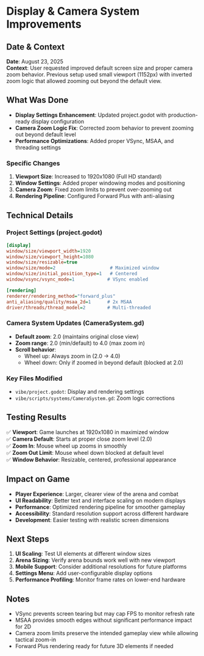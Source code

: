 # Display & Camera System Improvements

## Date & Context
**Date**: August 23, 2025  
**Context**: User requested improved default screen size and proper camera zoom behavior. Previous setup used small viewport (1152px) with inverted zoom logic that allowed zooming out beyond the default view.

## What Was Done
- **Display Settings Enhancement**: Updated project.godot with production-ready display configuration
- **Camera Zoom Logic Fix**: Corrected zoom behavior to prevent zooming out beyond default level
- **Performance Optimizations**: Added proper VSync, MSAA, and threading settings

### Specific Changes
1. **Viewport Size**: Increased to 1920x1080 (Full HD standard)
2. **Window Settings**: Added proper windowing modes and positioning
3. **Camera Zoom**: Fixed zoom limits to prevent over-zooming out
4. **Rendering Pipeline**: Configured Forward Plus with anti-aliasing

## Technical Details

### Project Settings (project.godot)
```ini
[display]
window/size/viewport_width=1920
window/size/viewport_height=1080
window/size/resizable=true
window/size/mode=2                    # Maximized window
window/size/initial_position_type=1   # Centered
window/vsync/vsync_mode=1            # VSync enabled

[rendering]
renderer/rendering_method="forward_plus"
anti_aliasing/quality/msaa_2d=1      # 2x MSAA
driver/threads/thread_model=2        # Multi-threaded
```

### Camera System Updates (CameraSystem.gd)
- **Default zoom**: 2.0 (maintains original close view)
- **Zoom range**: 2.0 (min/default) to 4.0 (max zoom in)
- **Scroll behavior**: 
  - Wheel up: Always zoom in (2.0 → 4.0)
  - Wheel down: Only if zoomed in beyond default (blocked at 2.0)

### Key Files Modified
- `vibe/project.godot`: Display and rendering settings
- `vibe/scripts/systems/CameraSystem.gd`: Zoom logic corrections

## Testing Results
✅ **Viewport**: Game launches at 1920x1080 in maximized window  
✅ **Camera Default**: Starts at proper close zoom level (2.0)  
✅ **Zoom In**: Mouse wheel up zooms in smoothly  
✅ **Zoom Out Limit**: Mouse wheel down blocked at default level  
✅ **Window Behavior**: Resizable, centered, professional appearance  

## Impact on Game
- **Player Experience**: Larger, clearer view of the arena and combat
- **UI Readability**: Better text and interface scaling on modern displays
- **Performance**: Optimized rendering pipeline for smoother gameplay
- **Accessibility**: Standard resolution support across different hardware
- **Development**: Easier testing with realistic screen dimensions

## Next Steps
1. **UI Scaling**: Test UI elements at different window sizes
2. **Arena Sizing**: Verify arena bounds work well with new viewport
3. **Mobile Support**: Consider additional resolutions for future platforms
4. **Settings Menu**: Add user-configurable display options
5. **Performance Profiling**: Monitor frame rates on lower-end hardware

## Notes
- VSync prevents screen tearing but may cap FPS to monitor refresh rate
- MSAA provides smooth edges without significant performance impact for 2D
- Camera zoom limits preserve the intended gameplay view while allowing tactical zoom-in
- Forward Plus rendering ready for future 3D elements if needed